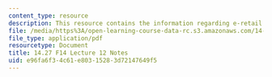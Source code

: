 ```yaml
---
content_type: resource
description: This resource contains the information regarding e-retail notes.
file: /media/https%3A/open-learning-course-data-rc.s3.amazonaws.com/14-27-economics-and-e-commerce-fall-2014/e96fa6f34c61e80315283d72147649f5_MIT14_27F14_Lec12.pdf
file_type: application/pdf
resourcetype: Document
title: 14.27 F14 Lecture 12 Notes
uid: e96fa6f3-4c61-e803-1528-3d72147649f5
---
```


